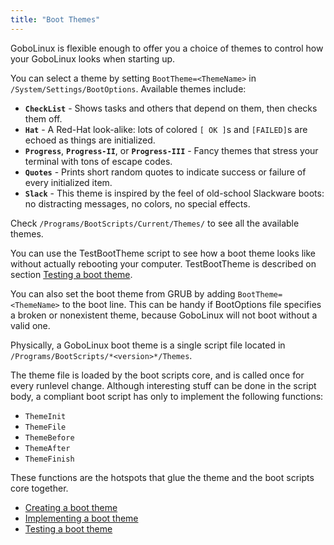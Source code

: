 ```yaml
---
title: "Boot Themes"
---
```


GoboLinux is flexible enough to offer you a choice of themes to control
how your GoboLinux looks when starting up.

You can select a theme by setting `BootTheme=<ThemeName>` in
`/System/Settings/BootOptions`. Available themes include:

-   **`CheckList`** - Shows tasks and others that depend on them, then
    checks them off.
-   **`Hat`** - A Red-Hat look-alike: lots of colored `[ OK ]`s and
    `[FAILED]`s are echoed as things are initialized.
-   **`Progress`**, **`Progress-II`**, or **`Progress-III`** - Fancy themes
    that stress your terminal with tons of escape codes.
-   **`Quotes`** - Prints short random quotes to indicate success or
    failure of every initialized item.
-   **`Slack`** - This theme is inspired by the feel of old-school
    Slackware boots: no distracting messages, no colors, no special
    effects.

Check `/Programs/BootScripts/Current/Themes/` to see all the available
themes.

You can use the TestBootTheme script to see how a boot theme looks like
without actually rebooting your computer. TestBootTheme is described on
section [Testing a boot theme](/Documentation/Boot-Themes/Testing-a-boot-theme/).

You can also set the boot theme from GRUB by adding
`BootTheme=<ThemeName>` to the boot line. This can be handy if BootOptions
file specifies a broken or nonexistent theme, because GoboLinux will not
boot without a valid one.

Physically, a GoboLinux boot theme is a single script file located in
`/Programs/BootScripts/*<version>*/Themes`.

The theme file is loaded by the boot scripts core, and is called once
for every runlevel change. Although interesting stuff can be done in the
script body, a compliant boot script has only to implement the following
functions:

-   `ThemeInit`
-   `ThemeFile`
-   `ThemeBefore`
-   `ThemeAfter`
-   `ThemeFinish`

These functions are the hotspots that glue the theme and the boot
scripts core together.

-   [Creating a boot theme](/Documentation/Boot-Themes/Creating-a-boot-theme/)
-   [Implementing a boot theme](/Documentation/Boot-Themes/Implementing-a-boot-theme/)
-   [Testing a boot theme](/Documentation/Boot-Themes/Testing-a-boot-theme/)
